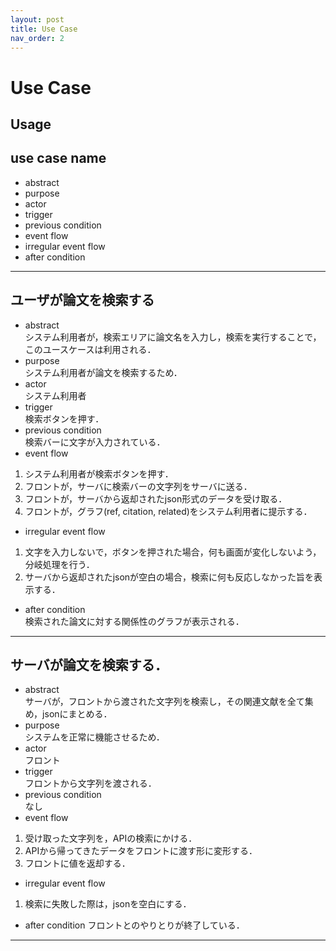 ```yaml
---
layout: post
title: Use Case
nav_order: 2
---
```


# Use Case
## Usage

## use case name
- abstract
- purpose
- actor
- trigger
- previous condition
- event flow
- irregular event flow
- after condition
---
## ユーザが論文を検索する
- abstract
<br> システム利用者が，検索エリアに論文名を入力し，検索を実行することで，このユースケースは利用される．
- purpose
<br> システム利用者が論文を検索するため．
- actor
<br> システム利用者
- trigger
<br> 検索ボタンを押す．
- previous condition
<br> 検索バーに文字が入力されている．
- event flow
1. システム利用者が検索ボタンを押す．
2. フロントが，サーバに検索バーの文字列をサーバに送る．
3. フロントが，サーバから返却されたjson形式のデータを受け取る．
4. フロントが，グラフ(ref, citation, related)をシステム利用者に提示する．
- irregular event flow
1. 文字を入力しないで，ボタンを押された場合，何も画面が変化しないよう，分岐処理を行う．
2. サーバから返却されたjsonが空白の場合，検索に何も反応しなかった旨を表示する．
- after condition
<br> 検索された論文に対する関係性のグラフが表示される．
---
## サーバが論文を検索する．
- abstract
<br> サーバが，フロントから渡された文字列を検索し，その関連文献を全て集め，jsonにまとめる．
- purpose
<br> システムを正常に機能させるため．
- actor
<br> フロント
- trigger
<br> フロントから文字列を渡される．
- previous condition
<br> なし
- event flow
1. 受け取った文字列を，APIの検索にかける．
2. APIから帰ってきたデータをフロントに渡す形に変形する．
3. フロントに値を返却する．
- irregular event flow
1. 検索に失敗した際は，jsonを空白にする．
- after condition
フロントとのやりとりが終了している．
---
